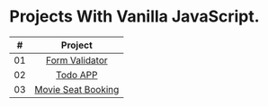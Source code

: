 # Projects With Vanilla JavaScript.

|  #  |            Project             |
| :-: | :----------------------------: |
| 01  |       [Form Validator](https://github.com/Rajeshjha586/JavaScripts-Projects/tree/main/01_form_validator)       |
| 02  |     [Todo APP](https://github.com/Rajeshjha586/JavaScripts-Projects/tree/main/02_todo_app)    |
| 03  |    [Movie Seat Booking](https://github.com/Rajeshjha586/JavaScripts-Projects/tree/main/03_movie_seat_booking)     |

